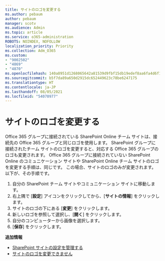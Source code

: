 ```yaml
---
title: サイトのロゴを変更する
ms.author: pebaum
author: pebaum
manager: scotv
ms.audience: Admin
ms.topic: article
ms.service: o365-administration
ROBOTS: NOINDEX, NOFOLLOW
localization_priority: Priority
ms.collection: Adm_O365
ms.custom:
- "9002502"
- "4869"
- "4870"
ms.openlocfilehash: 140a8951d1268065642a81539d9fbf15db19edef8aa6fa4d6f1fd809c843d109
ms.sourcegitcommit: b5f7da89a650d2915dc652449623c78be6247175
ms.translationtype: HT
ms.contentlocale: ja-JP
ms.lasthandoff: 08/05/2021
ms.locfileid: "54070977"
---
```

# <a name="change-site-logo"></a>サイトのロゴを変更する

Office 365 グループに接続されている SharePoint Online チーム サイトは、接続先の Office 365 グループと同じロゴを使用します。 SharePoint グループに接続されたチーム サイトのロゴを変更すると、対応する Office 365 グループのロゴも変更されます。 Office 365 グループに接続されていない SharePoint Online のコミュニケーション サイトや SharePoint Online チーム サイトのロゴを変更する手順は、同じです。 この場合、サイトのロゴのみが変更されます。 以下が、その手順です。

1. 自分の SharePoint チーム サイトやコミュニケーション サイトに移動します。
2. 右上隅で [**設定**] アイコンをクリックしてから、[**サイトの情報**] をクリックします。
3. サイトのロゴの下にある [**変更**] をクリックします。
4. 新しいロゴを参照して選択し、[**開く**] をクリックします。
5. 自分のコンピューターから画像を選択します。
6. [**保存**] をクリックします。

**追加情報**

- [SharePoint サイトの設定を管理する](https://support.office.com/article/manage-your-sharepoint-site-settings-8376034d-d0c7-446e-9178-6ab51c58df42)
- [サイトのロゴを変更できません](https://docs.microsoft.com/sharepoint/troubleshoot/sites/error-when-changing-o365-site-logo)
